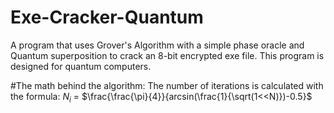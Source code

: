 # Exe-Cracker-Quantum
A program that uses Grover's Algorithm with a simple phase oracle and Quantum superposition to crack an 8-bit encrypted exe file. This program is designed for quantum computers.

#The math behind the algorithm:
The number of iterations is calculated with the formula:
$N_i$ = $\frac{\frac{\pi}{4}}{arcsin(\frac{1}{\sqrt(1<<N)})-0.5}$

